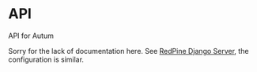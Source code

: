 # API

API for Autum

Sorry for the lack of documentation here. See [RedPine Django Server](https://github.com/FlyingJay/redpine-api), the configuration is similar.
